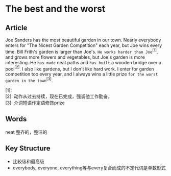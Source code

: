 # The best and the worst

## Article
Joe Sanders has the most beautiful garden in our town. Nearly everybody enters for "The Nicest Garden Competition" each year, but Joe wins every time. Bill Frith's garden is larger than Joe's. `He works harder than Joe`$^{[1]}$, and grows more flowers and vegetables, but Joe's garden is more interesting. He `has made` neat paths and `has built` a wooden bridge over a pool$^{[2]}$. I also like gardens, but I don't like hard work. I enter for garden competition too every year, and I always wins a little prize `for the worst garden in the town`$^{[3]}$.

\[1]: <br>
\[2]: 动作从过去持续，现在已完成，强调他工作勤奋。<br>
\[3]: 介词短语作定语修饰prize

## Words
neat 整齐的，整洁的<br>

## Key Structure
* 比较级和最高级
* everybody, everyone, everything等与every复合而成的不定代词是单数形式

